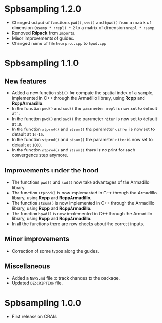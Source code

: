 # Spbsampling 1.2.0

* Changed output of functions `pwd()`, `swd()` and `hpwd()` from a matrix of dimension `(nsamp * nrepl) * 2` to a matrix of dimension `nrepl * nsamp`.
* Removed **Rdpack** from `Imports`.
* Minor improvements of guides.
* Changed name of file `heurprod.cpp` to `hpwd.cpp` 

# Spbsampling 1.1.0

## New features

* Added a new function `sbi()` for compute the spatial index of a sample, implemented in C++ through the Armadillo library, using **Rcpp** and **RcppArmadillo**.
* In the function `pwd()` and `swd()` the parameter `nrepl` is now set to default at `1`.
* In the function `pwd()` and `swd()` the parameter `niter` is now set to default at `10`.
* In the function `stprod()` and `stsum()` the parameter `differ` is now set to default at `1e-15`.
* In the function `stprod()` and `stsum()` the parameter `niter` is now set to default at `1000`.
* In the function `stprod()` and `stsum()` there is no print for each convergence step anymore. 

## Improvements under the hood

* The functions `pwd()` and `swd()` now take advantages of the Armadillo library.
* The function `stprod()` is now implemented in C++ through the Armadillo library, using **Rcpp** and **RcppArmadillo**.
* The function `stsum()` is now implemented in C++ through the Armadillo library, using **Rcpp** and **RcppArmadillo**.
* The function `hpwd()` is now implemented in C++ through the Armadillo library, using **Rcpp** and **RcppArmadillo**.
* In all the functions there are now checks about the correct inputs.

## Minor improvements

* Correction of some typos along the guides.

## Miscellaneous

* Added a `NEWS.md` file to track changes to the package.
* Updated `DESCRIPTION` file.

# Spbsampling 1.0.0

* First release on CRAN.
